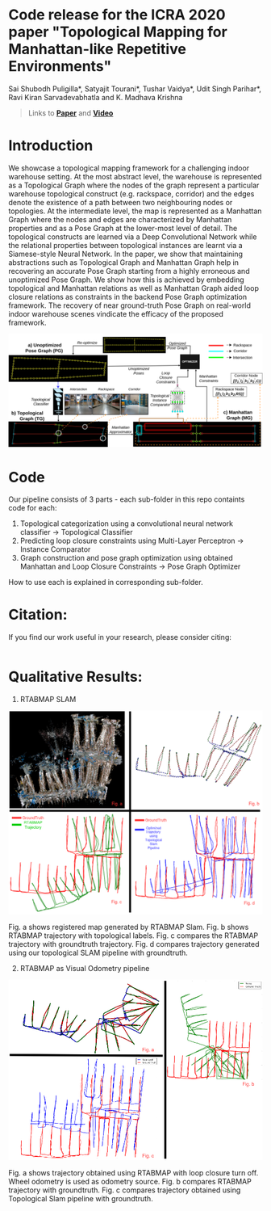 # Code release for the ICRA 2020 paper "Topological Mapping for Manhattan-like Repetitive Environments"

Sai Shubodh Puligilla\*, Satyajit Tourani\*, Tushar Vaidya\*, Udit Singh Parihar\*, Ravi Kiran Sarvadevabhatla and K. Madhava Krishna

> Links to [**Paper**](https://arxiv.org/abs/2002.06575) and [**Video**](https://www.youtube.com/watch?v=swYcwrjprh0)

# Introduction

We showcase a topological mapping framework for a challenging indoor warehouse setting. At the most abstract level, the warehouse is represented as a Topological Graph where the nodes of the graph represent a particular warehouse topological construct (e.g. rackspace, corridor) and the edges denote the existence of a path between two neighbouring nodes or topologies. At the intermediate level, the map is represented as a Manhattan Graph where the nodes and edges are characterized by Manhattan properties and as a Pose Graph at the lower-most level of detail. The topological constructs are learned via a Deep Convolutional Network while the relational properties between topological instances are learnt via a Siamese-style Neural Network. In the paper, we show that maintaining abstractions such as Topological Graph and Manhattan Graph help in recovering an accurate Pose Graph starting from a highly erroneous and unoptimized Pose Graph. We show how this is achieved by embedding topological and Manhattan relations as well as Manhattan Graph aided loop closure relations as constraints in the backend Pose Graph optimization framework. The recovery of near ground-truth Pose Graph on real-world indoor warehouse scenes vindicate the efficacy of the proposed framework.

<p align="center">
    <img src="assets/pipeline.png" />
</p>


# Code

Our pipeline consists of 3 parts - each sub-folder in this repo containts code for each:
1. Topological categorization using a convolutional neural network classifier -> Topological Classifier
2. Predicting loop closure constraints using Multi-Layer Perceptron -> Instance Comparator
3. Graph construction and pose graph optimization using obtained Manhattan and Loop Closure Constraints -> Pose Graph Optimizer

How to use each is explained in corresponding sub-folder.


# Citation:
 
If you find our work useful in your research, please consider citing:
```

```

# Qualitative Results:    

1. RTABMAP SLAM
<p align="center">
    <img src="assets/rtabmap_lc_comb.png" width="700" />
</p>


Fig. a shows registered map generated by RTABMAP Slam. Fig. b shows RTABMAP trajectory with topological labels. Fig. c compares the RTABMAP trajectory with groundtruth trajectory. Fig. d compares trajectory generated using our topological SLAM pipeline with groundtruth.


2. RTABMAP as Visual Odometry pipeline
<p align="center">
    <img src="assets/rtabmap_wlc_combo.png" width="700"/>
</p>


Fig. a shows trajectory obtained using RTABMAP with loop closure turn off. Wheel odometry is used as odometry source. Fig. b compares RTABMAP trajectory with groundtruth. Fig. c compares trajectory obtained using Topological Slam pipeline with groundtruth.
